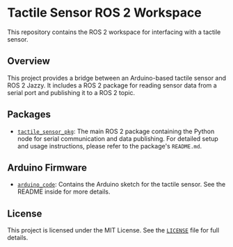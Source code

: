 # Tactile Sensor ROS 2 Workspace

This repository contains the ROS 2 workspace for interfacing with a tactile sensor.

## Overview

This project provides a bridge between an Arduino-based tactile sensor and ROS 2 Jazzy. It includes a ROS 2 package for reading sensor data from a serial port and publishing it to a ROS 2 topic.

## Packages

*   [`tactile_sensor_pkg`](./src/tactile_sensor_pkg/README.md): The main ROS 2 package containing the Python node for serial communication and data publishing. For detailed setup and usage instructions, please refer to the package's `README.md`.

## Arduino Firmware

*   [`arduino_code`](./arduino_code/README.md): Contains the Arduino sketch for the tactile sensor. See the README inside for more details.

## License

This project is licensed under the MIT License. See the [`LICENSE`](./LICENSE) file for full details.

